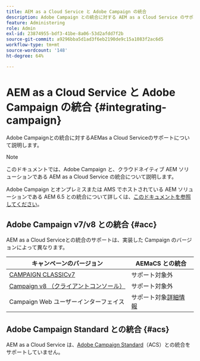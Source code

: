 ```yaml
---
title: AEM as a Cloud Service と Adobe Campaign の統合
description: Adobe Campaign との統合に対する AEM as a Cloud Service のサポートについて説明します。
feature: Administering
role: Admin
exl-id: 23874955-bdf3-41be-8a06-53d2afdd7f2b
source-git-commit: a9296bba5d1ad3f6eb2190de9c15a1083f2ac6d5
workflow-type: tm+mt
source-wordcount: '148'
ht-degree: 64%

---
```



# AEM as a Cloud Service と Adobe Campaign の統合 {#integrating-campaign}

Adobe Campaignとの統合に対するAEMas a Cloud Serviceのサポートについて説明します。

>[!NOTE]
>
>このドキュメントでは、Adobe Campaign と、クラウドネイティブ AEM ソリューションである AEM as a Cloud Service の統合について説明します。
>
>Adobe Campaign とオンプレミスまたは AMS でホストされている AEM ソリューションである AEM 6.5 との統合について詳しくは、[このドキュメントを参照してください](https://experienceleague.adobe.com/docs/experience-manager-65/administering/integration/campaign.html?lang=ja)。

## Adobe Campaign v7/v8 との統合 {#acc}

AEM as a Cloud Serviceとの統合のサポートは、実装した Campaign のバージョンによって異なります。

| キャンペーンのバージョン | AEMaCS との統合 |
|---|---|
| [CAMPAIGN CLASSICv7](https://experienceleague.adobe.com/docs/campaign-classic.html?lang=ja) | サポート対象外 |
| [Campaign v8 （クライアントコンソール）](https://experienceleague.adobe.com/docs/campaign-v8.html?lang=ja) | サポート対象外 |
| Campaign Web ユーザーインターフェイス | サポート対象[詳細情報](https://experienceleague.adobe.com/docs/campaign-web/v8/integrations/aem-assets.html) |


## Adobe Campaign Standard との統合 {#acs}

AEM as a Cloud Service は、[Adobe Campaign Standard](https://experienceleague.adobe.com/docs/campaign-standard.html?lang=ja)（ACS）との統合をサポートしていません。
